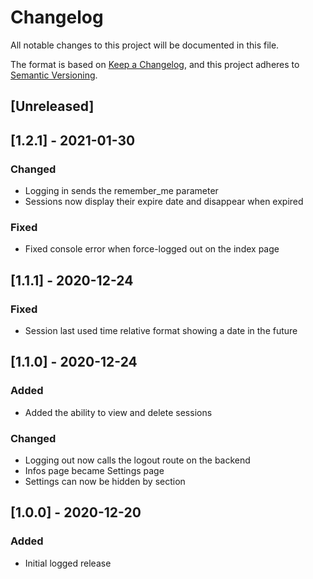 # Changelog

All notable changes to this project will be documented in this file.

The format is based on [Keep a Changelog](https://keepachangelog.com/en/1.0.0/),
and this project adheres to [Semantic Versioning](https://semver.org/spec/v2.0.0.html).

## [Unreleased]

## [1.2.1] - 2021-01-30

### Changed

- Logging in sends the remember_me parameter
- Sessions now display their expire date and disappear when expired

### Fixed

- Fixed console error when force-logged out on the index page

## [1.1.1] - 2020-12-24

### Fixed

- Session last used time relative format showing a date in the future

## [1.1.0] - 2020-12-24

### Added

- Added the ability to view and delete sessions

### Changed

- Logging out now calls the logout route on the backend
- Infos page became Settings page
- Settings can now be hidden by section

## [1.0.0] - 2020-12-20

### Added

- Initial logged release
